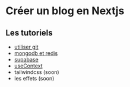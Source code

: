 # Créer un blog en Nextjs

## Les tutoriels

- [utiliser git](./git.md)
- [mongodb et redis](./Redis-Mongodb.md)
- [supabase](./supabaseOAuth.md)
- [useContext](./useContext.md)
- tailwindcss (soon)
- les effets (soon)
